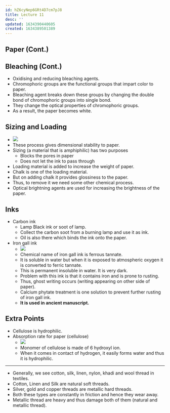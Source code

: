 ```yaml
---
id: hZ6cyNep6GRt4D7cm7pJ8
title: Lecture 11
desc: ''
updated: 1634390440605
created: 1634389501389
---
```



## Paper (Cont.)

## Bleaching (Cont.)

- Oxidising and reducing bleaching agents.
- Chromophoric groups are the functional groups that impart color to paper.
- Bleaching agent breaks down these groups by changing the double bond of chromophoric groups into single bond.
- They change the optical properties of chromophoric groups.
- As a result, the paper becomes white.

## Sizing and Loading

- ![](/assets/images/2021-10-16-18-40-57.png)
- These process gives dimensional stability to paper.
- Sizing (a material that is amphiphilic) has two purposes
  - Blocks the pores in paper
  - Does not let the ink to pass through
- Loading material is added to increase the weight of paper.
- Chalk is one of the loading material. 
- But on adding chalk it provides glossiness to the paper.
- Thus, to remove it we need some other chemical process.
- Optical brightning agents are used for increasing the brightness of the paper.

## Inks

- Carbon ink
  - Lamp Black ink or soot of lamp.
  - Collect the carbon soot from a burning lamp and use it as ink.
  - Oil is also there which binds the ink onto the paper.
- Iron gall ink
  - ![](/assets/images/2021-10-16-18-52-36.png)
  - Chemical name of iron gall ink is ferrous tannate.
  - It is soluble in water but when it is exposed to atmospheric oxygen it is converted to ferric tannate.
  - This is permanent insoluble in water. It is very dark.
  - Problem with this ink is that it contains iron and is prone to rusting.
  - Thus, ghost writing occurs (writing appearing on other side of paper).
  - Calcium phytate treatment is one solution to prevent further rusting of iron gall ink.
  - **It is used in ancient manuscript.**

## Extra Points

- Cellulose is hydrophilic.
- Absorption rate for paper (cellulose)
  - ![](/assets/images/2021-10-16-21-42-08.png)
  - Monomer of cellulose is made of 6 hydroxyl ion.
  - When it comes in contact of hydrogen, it easily forms water and thus it is hydrophilic.

* * *

- Generally, we see cotton, silk, linen, nylon, khadi and wool thread in textiles.
- Cotton, Linen and Silk are natural soft threads.
- Silver, gold and copper threads are metallic hard threads.
- Both these types are constantly in friction and hence they wear away.
- Metallic thread are heavy and thus damage both of them (natural and metallic thread).

